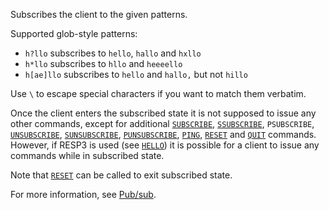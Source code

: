 Subscribes the client to the given patterns.

Supported glob-style patterns:

* `h?llo` subscribes to `hello`, `hallo` and `hxllo`
* `h*llo` subscribes to `hllo` and `heeeello`
* `h[ae]llo` subscribes to `hello` and `hallo,` but not `hillo`

Use `\` to escape special characters if you want to match them verbatim.

Once the client enters the subscribed state it is not supposed to issue any other commands, except for additional [`SUBSCRIBE`](../commands/subscribe.md), [`SSUBSCRIBE`](../commands/ssubscribe.md), `PSUBSCRIBE`, [`UNSUBSCRIBE`](../commands/unsubscribe.md), [`SUNSUBSCRIBE`](../commands/sunsubscribe.md), [`PUNSUBSCRIBE`](../commands/punsubscribe.md), [`PING`](../commands/ping.md), [`RESET`](../commands/reset.md) and [`QUIT`](../commands/quit.md) commands.
However, if RESP3 is used (see [`HELLO`](../commands/hello.md)) it is possible for a client to issue any commands while in subscribed state.

Note that [`RESET`](../commands/reset.md) can be called to exit subscribed state.

For more information, see [Pub/sub](../topics/pubsub.md).

